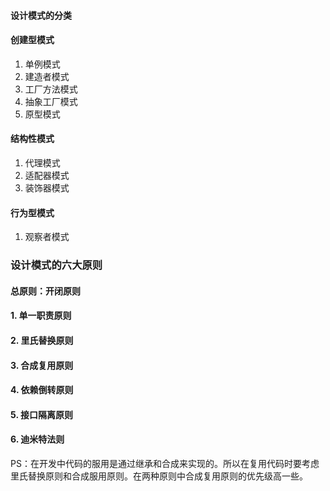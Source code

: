 ####  设计模式的分类

#### 创建型模式 
1. 单例模式
2. 建造者模式
3. 工厂方法模式
4. 抽象工厂模式
5. 原型模式

#### 结构性模式
1. 代理模式
2. 适配器模式
3. 装饰器模式


#### 行为型模式
1. 观察者模式


### 设计模式的六大原则
#### 总原则：开闭原则
#### 1. 单一职责原则
#### 2. 里氏替换原则
#### 3. 合成复用原则
#### 4. 依赖倒转原则
#### 5. 接口隔离原则
#### 6. 迪米特法则

PS：在开发中代码的服用是通过继承和合成来实现的。所以在复用代码时要考虑里氏替换原则和合成服用原则。在两种原则中合成复用原则的优先级高一些。
